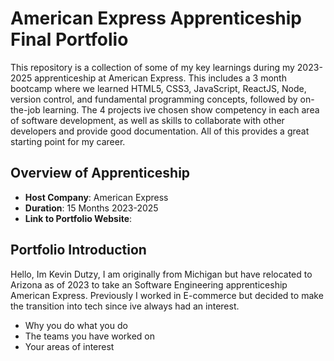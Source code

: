 # American Express Apprenticeship Final Portfolio

This repository is a collection of some of my key learnings during my 2023-2025 apprenticeship at American Express. This includes a 3 month bootcamp where we learned HTML5, CSS3, JavaScript, ReactJS, Node, version control, and fundamental programming concepts, followed by on-the-job learning. The 4 projects ive chosen show competency in each area of software development, as well as skills to collaborate with other developers and provide good documentation. All of this provides a great starting point for my career.

## Overview of Apprenticeship
- **Host Company**: American Express
- **Duration**: 15 Months 2023-2025
- **Link to Portfolio Website**:

## Portfolio Introduction
Hello, Im Kevin Dutzy, I am originally from Michigan but have relocated to Arizona as of 2023 to take an Software Engineering apprenticeship  American Express. Previously I worked in E-commerce but decided to make the transition into tech since ive always had an interest.
- Why you do what you do
- The teams you have worked on
- Your areas of interest
